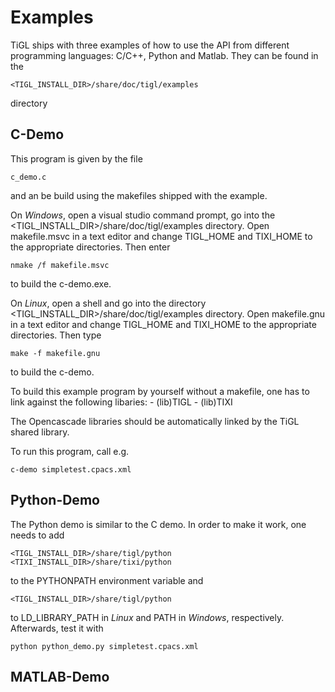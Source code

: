 Examples
=============

TiGL ships with three examples of how to use the API from different programming languages: C/C++, Python and Matlab. They can be found in the

    <TIGL_INSTALL_DIR>/share/doc/tigl/examples

directory

C-Demo
------

This program is given by the file 

    c_demo.c

and an be build using the makefiles shipped with the example.

On *Windows*, open a visual studio command prompt, go into the 
<TIGL_INSTALL_DIR>/share/doc/tigl/examples directory. Open makefile.msvc in a text editor and
change TIGL_HOME and TIXI_HOME to the appropriate directories. Then enter

    nmake /f makefile.msvc

to build the c-demo.exe.

On *Linux*, open a shell and go into the directory <TIGL_INSTALL_DIR>/share/doc/tigl/examples directory.
Open makefile.gnu in a text editor and change TIGL_HOME and TIXI_HOME to the appropriate directories.
Then type

    make -f makefile.gnu

to build the c-demo.


To build this example program by yourself without a makefile, one has to link against the following libaries:
    - (lib)TIGL
    - (lib)TIXI

The Opencascade libraries should be automatically linked by the TiGL shared library.

To run this program, call e.g.

    c-demo simpletest.cpacs.xml



Python-Demo
-----------

The Python demo is similar to the C demo. In order to make it work, one needs to add 

    <TIGL_INSTALL_DIR>/share/tigl/python
    <TIXI_INSTALL_DIR>/share/tixi/python

to the PYTHONPATH environment variable and

    <TIGL_INSTALL_DIR>/share/tigl/python

to LD_LIBRARY_PATH in *Linux* and PATH in *Windows*, respectively. Afterwards, test it with

    python python_demo.py simpletest.cpacs.xml

MATLAB-Demo
-----------
